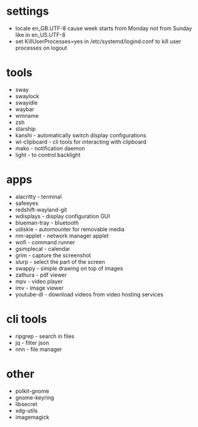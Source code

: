 # settings
* locale en_GB.UTF-8 cause week starts from Monday not from Sunday like in en_US.UTF-8
* set KillUserProcesses=yes in /etc/systemd/logind.conf to kill user processes on logout

# tools
* sway
* swaylock
* swayidle
* waybar
* wmname
* zsh
* starship
* kanshi - automatically switch display configurations
* wl-clipboard - cli tools for interacting with clipboard
* mako - notification daemon
* light - to control backlight

# apps
* alacritty - terminal
* safeeyes
* redshift-wayland-git
* wdisplays - display configuration GUI
* blueman-tray - bluetooth
* udiskie - automounter for removable media
* nm-applet - network manager applet
* wofi - command runner
* gsimplecal - calendar
* grim - capture the screenshot
* slurp - select the part of the screen
* swappy - simple drawing on top of images
* zathura - pdf viewer
* mpv - video player
* imv - image viewer
* youtube-dl - download videos from video hosting services

# cli tools
* ripgrep - search in files
* jq - filter json
* nnn - file manager

# other
* polkit-gnome
* gnome-keyring
* libsecret
* xdg-utils
* imagemagick
